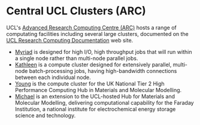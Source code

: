 # Central UCL Clusters (ARC)

UCL's [Advanced Research Computing Centre (ARC)](https://www.ucl.ac.uk/advanced-research-computing/) hosts a range of computating facilities including several large clusters, documented on the [
UCL Research Computing Documentation](https://www.rc.ucl.ac.uk/docs/) web site.

- [Myriad](https://www.rc.ucl.ac.uk/docs/Clusters/Myriad/) is designed for high I/O, high throughput jobs that will run within a single node rather than multi-node parallel jobs.
- [Kathleen](https://www.rc.ucl.ac.uk/docs/Clusters/Kathleen/) is a compute cluster designed for extensively parallel, multi-node batch-processing jobs, having high-bandwidth connections between each individual node.
- [Young](https://www.rc.ucl.ac.uk/docs/Clusters/Young/) is the compute cluster for the UK National Tier 2 High Performance Computing Hub in Materials and Molecular Modelling.
- [Michael](https://www.rc.ucl.ac.uk/docs/Clusters/Michael/) is an extension to the UCL-hosted Hub for Materials and Molecular Modelling, delivering computational capability for the Faraday Institution, a national institute for electrochemical energy storage science and technology.
